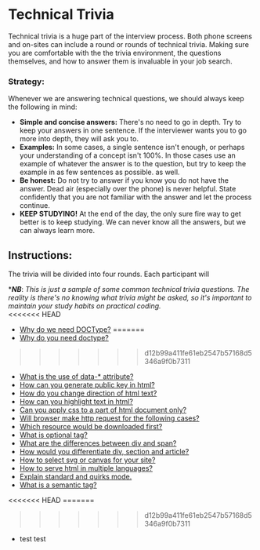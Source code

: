 

# Technical Trivia

Technical trivia is a huge part of the interview process.  Both phone screens and on-sites can include a round or rounds of technical trivia. Making sure you are comfortable with the the trivia environment, the questions themselves, and how to answer them is invaluable in your job search.

### Strategy:

Whenever we are answering technical questions, we should always keep the following in mind:

* **Simple and concise answers:** There's no need to go in depth.  Try to keep your answers in one sentence.  If the interviewer wants you to go more into depth, they will ask you to.
* **Examples:** In some cases, a single sentence isn't enough, or perhaps your understanding of a concept isn't 100%.  In those cases use an example of whatever the answer is to the question, but try to keep the example in as few sentences as possible. as well.
* **Be honest:** Do not try to answer if you know you do not have the answer. Dead air (especially over the phone) is never helpful. State confidently that you are not familiar with the answer and let the process continue.
* **KEEP STUDYING!** At the end of the day, the only sure fire way to get better is to keep studying.  We can never know all the answers, but we can always learn more.

## Instructions:

The trivia will be divided into four rounds.  Each participant will



***_NB_**: _This is just a sample of some common technical trivia questions. The reality is there's no knowing what trivia might be asked, so it's important to maintain your study habits on practical coding._   
<<<<<<< HEAD
  <a name='#Q1:1'/>
* <a href='#A1:1'>Why do we need DOCType?</a>
=======
  <a href='#Q1:1'/>
* [Why do you need doctype?](#A1:1)
>>>>>>> d12b99a411fe61eb2547b57168d5346a9f0b7311
* [What is the use of data-* attribute?]()
* [How can you generate public key in html?]()
* [How do you change direction of html text?]()
* [How can you highlight text in html?]()
* [Can you apply css to a part of html document only?]()
* [Will browser make http request for the following cases?]()
* [Which resource would be downloaded first?]()
* [What is optional tag?]()
* [What are the differences between div and span?]()
* [How would you differentiate div, section and article?]()
* [How to select svg or canvas for your site?]()
* [How to serve html in multiple languages?]()
* [Explain standard and quirks mode.]()
* [What is a semantic tag?]()

<a name='#A1:1'/>
<<<<<<< HEAD
=======

>>>>>>> d12b99a411fe61eb2547b57168d5346a9f0b7311
* test test
